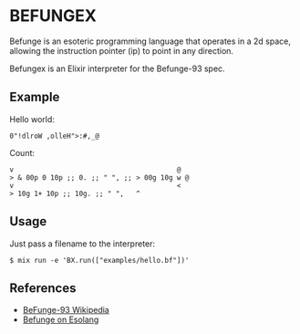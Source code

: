 BEFUNGEX
========

Befunge is an esoteric programming language that operates in a 2d space, allowing the instruction pointer (ip) to point in any direction.

Befungex is an Elixir interpreter for the Befunge-93 spec.

## Example

Hello world:

    0"!dlroW ,olleH">:#,_@

Count:

    v                                        @
    > & 00p 0 10p ;; 0. ;; " ", ;; > 00g 10g w @
    v                                        <
    > 10g 1+ 10p ;; 10g. ;; " ",   ^

## Usage

Just pass a filename to the interpreter:

    $ mix run -e 'BX.run(["examples/hello.bf"])'

## References

* [BeFunge-93 Wikipedia](http://en.wikipedia.org/wiki/Befunge)
* [Befunge on Esolang](http://esolangs.org/wiki/Befunge)